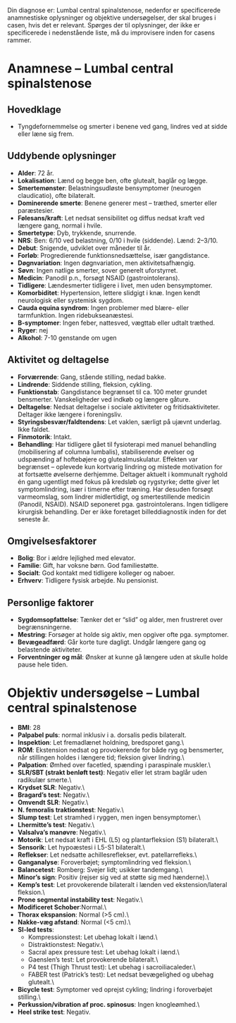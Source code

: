 

Din diagnose er: Lumbal central spinalstenose, nedenfor er specificerede anamnestiske oplysninger og objektive undersøgelser, der skal bruges i casen, hvis det er relevant. Spørges der til oplysninger, der ikke er specificerede i nedenstående liste, må du improvisere inden for casens rammer.

# Anamnese – Lumbal central spinalstenose

## Hovedklage

-   Tyngdefornemmelse og smerter i benene ved gang, lindres ved at sidde eller læne sig frem.

## Uddybende oplysninger

-   **Alder**: 72 år.
-   **Lokalisation**: Lænd og begge ben, ofte glutealt, baglår og lægge.
-   **Smertemønster**: Belastningsudløste bensymptomer (neurogen claudicatio), ofte bilateralt.
-   **Dominerende smerte**: Benene generer mest – træthed, smerter eller paræstesier.
-   **Følesans/kraft**: Let nedsat sensibilitet og diffus nedsat kraft ved længere gang, normal i hvile.
-   **Smertetype**: Dyb, trykkende, snurrende.
-   **NRS**: Ben: 6/10 ved belastning, 0/10 i hvile (siddende). Lænd: 2–3/10.
-   **Debut**: Snigende, udviklet over måneder til år.
-   **Forløb**: Progredierende funktionsnedsættelse, især gangdistance.
-   **Døgnvariation**: Ingen døgnvariation, men aktivitetsafhængig.
-   **Søvn**: Ingen natlige smerter, sover generelt uforstyrret.
-   **Medicin**: Panodil p.n., forsøgt NSAID (gastrointolerans).
-   **Tidligere**: Lændesmerter tidligere i livet, men uden bensymptomer.
-   **Komorbiditet**: Hypertension, lettere slidgigt i knæ. Ingen kendt neurologisk eller systemisk sygdom.
-   **Cauda equina syndrom**: Ingen problemer med blære- eller tarmfunktion. Ingen ridebukseanæstesi.
-   **B-symptomer**: Ingen feber, nattesved, vægttab eller udtalt træthed.
-   **Ryger**: nej
-   **Alkohol**: 7-10 genstande om ugen

## Aktivitet og deltagelse

-   **Forværrende**: Gang, stående stilling, nedad bakke.
-   **Lindrende**: Siddende stilling, fleksion, cykling.
-   **Funktionstab**: Gangdistance begrænset til ca. 100 meter grundet bensmerter. Vanskeligheder ved indkøb og længere gåture.
-   **Deltagelse**: Nedsat deltagelse i sociale aktiviteter og fritidsaktiviteter. Deltager ikke længere i foreningsliv.
-   **Styringsbesvær/faldtendens**: Let vaklen, særligt på ujævnt underlag. Ikke faldet.
-   **Finmotorik**: Intakt.
-   **Behandling**: Har tidligere gået til fysioterapi med manuel behandling (mobilisering af columna lumbalis), stabiliserende øvelser og udspænding af hoftebøjere og glutealmuskulatur. Effekten var begrænset – oplevede kun kortvarig lindring og mistede motivation for at fortsætte øvelserne derhjemme. Deltager aktuelt i kommunalt ryghold én gang ugentligt med fokus på kredsløb og rygstyrke; dette giver let symptomlindring, især i timerne efter træning. Har desuden forsøgt varmeomslag, som lindrer midlertidigt, og smertestillende medicin (Panodil, NSAID). NSAID seponeret pga. gastrointolerans. Ingen tidligere kirurgisk behandling. Der er ikke foretaget billeddiagnostik inden for det seneste år.

## Omgivelsesfaktorer

-   **Bolig**: Bor i ældre lejlighed med elevator.
-   **Familie**: Gift, har voksne børn. God familiestøtte.
-   **Socialt**: God kontakt med tidligere kolleger og naboer.
-   **Erhverv**: Tidligere fysisk arbejde. Nu pensionist.

## Personlige faktorer

-   **Sygdomsopfattelse**: Tænker det er “slid” og alder, men frustreret over begrænsningerne.
-   **Mestring**: Forsøger at holde sig aktiv, men opgiver ofte pga. symptomer.
-   **Bevægeadfærd**: Går korte ture dagligt. Undgår længere gang og belastende aktiviteter.
-   **Forventninger og mål**: Ønsker at kunne gå længere uden at skulle holde pause hele tiden.

# Objektiv undersøgelse – Lumbal central spinalstenose

-   **BMI**: 28
-   **Palpabel puls**: normal inklusiv i a. dorsalis pedis bilateralt.
-   **Inspektion**: Let fremadlænet holdning, bredsporet gang.\
-   **ROM**: Ekstension nedsat og provokerende for både ryg og bensmerter, når stillingen holdes i længere tid; fleksion giver lindring.\
-   **Palpation**: Ømhed over facetled, spænding i paraspinale muskler.\
-   **SLR/SBT (strakt benløft test)**: Negativ eller let stram baglår uden radikulær smerte.\
-   **Krydset SLR**: Negativ.\
-   **Bragard’s test**: Negativ.\
-   **Omvendt SLR**: Negativ.\
-   **N. femoralis traktionstest**: Negativ.\
-   **Slump test**: Let stramhed i ryggen, men ingen bensymptomer.\
-   **Lhermitte’s test**: Negativ.\
-   **Valsalva’s manøvre**: Negativ.\
-   **Motorik**: Let nedsat kraft i EHL (L5) og plantarfleksion (S1) bilateralt.\
-   **Sensorik**: Let hypoæstesi i L5-S1 bilateralt.\
-   **Reflekser**: Let nedsatte achillesreflekser, evt. patellarrefleks.\
-   **Ganganalyse**: Foroverbøjet; symptomlindring ved fleksion.\
-   **Balancetest**: Romberg: Svejer lidt; usikker tandemgang.\
-   **Minor’s sign**: Positiv (rejser sig ved at støtte sig med hænderne).\
-   **Kemp’s test**: Let provokerende bilateralt i lænden ved ekstension/lateral fleksion.\
-   **Prone segmental instability test**: Negativ.\
-   **Modificeret Schober**:Normal.\
-   **Thorax ekspansion**: Normal (\>5 cm).\
-   **Nakke-væg afstand**: Normal (\<5 cm).\
-   **SI-led tests**:
    -   Kompressionstest: Let ubehag lokalt i lænd.\
    -   Distraktionstest: Negativ.\
    -   Sacral apex pressure test: Let ubehag lokalt i lænd.\
    -   Gaenslen’s test: Let provokerende bilateralt.\
    -   P4 test (Thigh Thrust test): Let ubehag i sacroiliacaleder.\
    -   FABER test (Patrick’s test): Let nedsat bevægelighed og ubehag glutealt.\
-   **Bicycle test**: Symptomer ved oprejst cykling; lindring i foroverbøjet stilling.\
-   **Perkussion/vibration af proc. spinosus**: Ingen knogleømhed.\
-   **Heel strike test**: Negativ.
